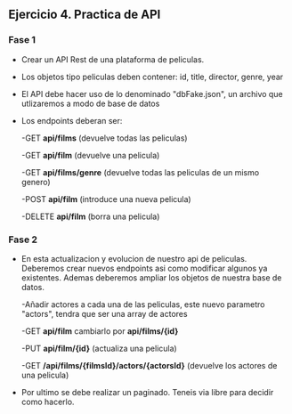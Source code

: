 ## Ejercicio 4. Practica de API

### Fase 1

- Crear un API Rest de una plataforma de peliculas.
- Los objetos tipo peliculas deben contener: id, title, director, genre, year

- El API debe hacer uso de lo denominado "dbFake.json", un archivo que utlizaremos a modo de base de datos 
- Los endpoints deberan ser:
    
    -GET **api/films** (devuelve todas las peliculas)
    
    -GET **api/film** (devuelve una pelicula)
    
    -GET **api/films/genre** (devuelve todas las peliculas de un mismo genero)
    
    -POST **api/film** (introduce una nueva pelicula)
    
    -DELETE **api/film** (borra una pelicula)
    
    
### Fase 2

- En esta actualizacion y evolucion de nuestro api de peliculas. Deberemos crear nuevos endpoints asi como modificar algunos ya existentes. Ademas deberemos ampliar los objetos de nuestra base de datos.

    -Añadir actores a cada una de las peliculas, este nuevo parametro "actors", tendra que ser una array de actores
    
    -GET **api/film** cambiarlo por **api/films/{id}**
    
    -PUT **api/film/{id}** (actualiza una pelicula)
    
    -GET **/api/films/{filmsId}/actors/{actorsId}** (devuelve los actores de una pelicula)
    
- Por ultimo se debe realizar un paginado. Teneis via libre para decidir como hacerlo.
    
